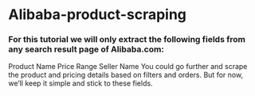 # Alibaba-product-scraping

### For this tutorial we will only extract the following fields from any search result page of Alibaba.com:

Product Name
Price Range
Seller Name
You could go further and scrape the product and pricing details based on filters and orders. But for now, we’ll keep it simple and stick to these fields.
